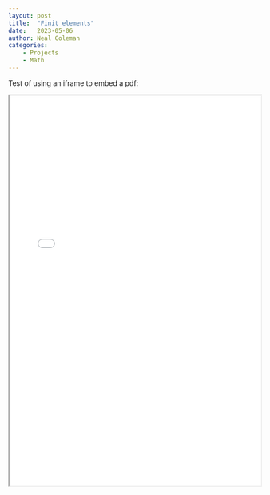 ```yaml
---
layout: post
title:  "Finit elements"
date:   2023-05-06
author: Neal Coleman
categories:
    - Projects
    - Math
---
```


Test of using an iframe to embed a pdf:

<iframe src="finite_elements.pdf" width="100%" height="780px"></iframe>
